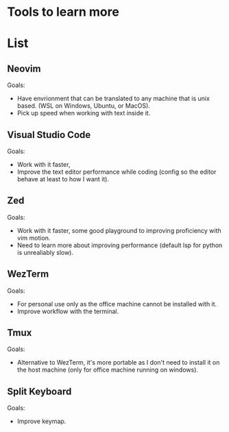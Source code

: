 # Tools to learn more

# List

## Neovim

Goals: 

- Have envrionment that can be translated to any machine that is unix based. (WSL on Windows, Ubuntu, or MacOS).
- Pick up speed when working with text inside it.

## Visual Studio Code

Goals: 

- Work with it faster, 
- Improve the text editor performance while coding (config so the editor behave at least to how I want it).

## Zed 

Goals: 

- Work with it faster, some good playground to improving proficiency with vim motion.
- Need to learn more about improving performance (default lsp for python is unrealiably slow).

## WezTerm

Goals:

- For personal use only as the office machine cannot be installed with it.
- Improve workflow with the terminal.

## Tmux

Goals:

- Alternative to WezTerm, it's more portable as I don't need to install it on the host machine (only for office machine running on windows).

## Split Keyboard

Goals:

- Improve keymap.

